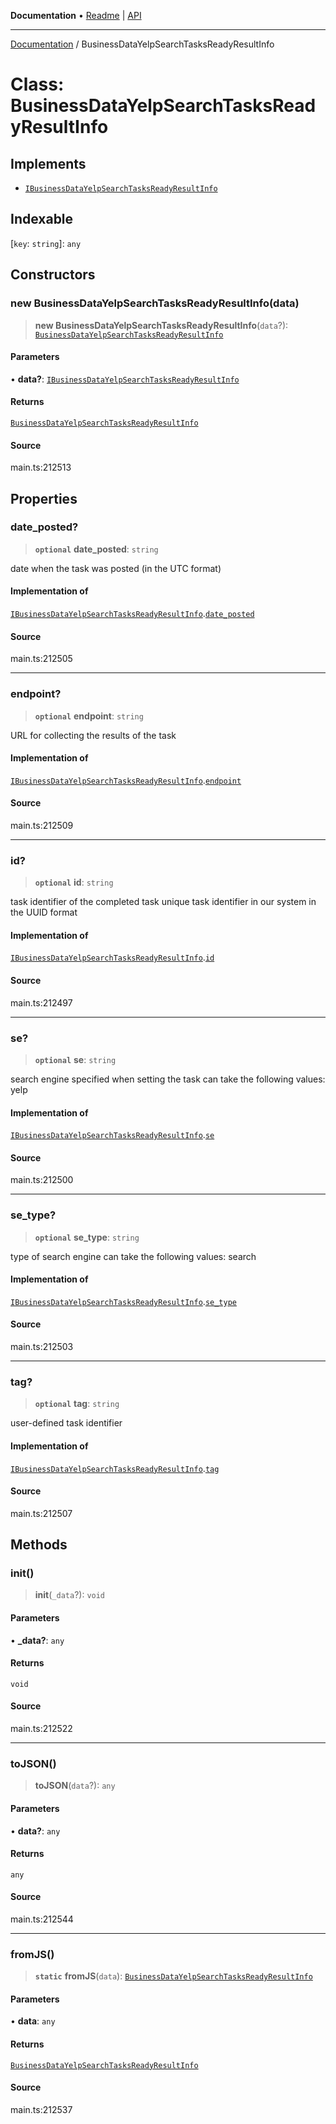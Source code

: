 **Documentation** • [Readme](../README.md) \| [API](../globals.md)

***

[Documentation](../README.md) / BusinessDataYelpSearchTasksReadyResultInfo

# Class: BusinessDataYelpSearchTasksReadyResultInfo

## Implements

- [`IBusinessDataYelpSearchTasksReadyResultInfo`](../interfaces/IBusinessDataYelpSearchTasksReadyResultInfo.md)

## Indexable

 \[`key`: `string`\]: `any`

## Constructors

### new BusinessDataYelpSearchTasksReadyResultInfo(data)

> **new BusinessDataYelpSearchTasksReadyResultInfo**(`data`?): [`BusinessDataYelpSearchTasksReadyResultInfo`](BusinessDataYelpSearchTasksReadyResultInfo.md)

#### Parameters

• **data?**: [`IBusinessDataYelpSearchTasksReadyResultInfo`](../interfaces/IBusinessDataYelpSearchTasksReadyResultInfo.md)

#### Returns

[`BusinessDataYelpSearchTasksReadyResultInfo`](BusinessDataYelpSearchTasksReadyResultInfo.md)

#### Source

main.ts:212513

## Properties

### date\_posted?

> **`optional`** **date\_posted**: `string`

date when the task was posted (in the UTC format)

#### Implementation of

[`IBusinessDataYelpSearchTasksReadyResultInfo`](../interfaces/IBusinessDataYelpSearchTasksReadyResultInfo.md).[`date_posted`](../interfaces/IBusinessDataYelpSearchTasksReadyResultInfo.md#date_posted)

#### Source

main.ts:212505

***

### endpoint?

> **`optional`** **endpoint**: `string`

URL for collecting the results of the task

#### Implementation of

[`IBusinessDataYelpSearchTasksReadyResultInfo`](../interfaces/IBusinessDataYelpSearchTasksReadyResultInfo.md).[`endpoint`](../interfaces/IBusinessDataYelpSearchTasksReadyResultInfo.md#endpoint)

#### Source

main.ts:212509

***

### id?

> **`optional`** **id**: `string`

task identifier of the completed task
unique task identifier in our system in the UUID format

#### Implementation of

[`IBusinessDataYelpSearchTasksReadyResultInfo`](../interfaces/IBusinessDataYelpSearchTasksReadyResultInfo.md).[`id`](../interfaces/IBusinessDataYelpSearchTasksReadyResultInfo.md#id)

#### Source

main.ts:212497

***

### se?

> **`optional`** **se**: `string`

search engine specified when setting the task
can take the following values: yelp

#### Implementation of

[`IBusinessDataYelpSearchTasksReadyResultInfo`](../interfaces/IBusinessDataYelpSearchTasksReadyResultInfo.md).[`se`](../interfaces/IBusinessDataYelpSearchTasksReadyResultInfo.md#se)

#### Source

main.ts:212500

***

### se\_type?

> **`optional`** **se\_type**: `string`

type of search engine
can take the following values: search

#### Implementation of

[`IBusinessDataYelpSearchTasksReadyResultInfo`](../interfaces/IBusinessDataYelpSearchTasksReadyResultInfo.md).[`se_type`](../interfaces/IBusinessDataYelpSearchTasksReadyResultInfo.md#se_type)

#### Source

main.ts:212503

***

### tag?

> **`optional`** **tag**: `string`

user-defined task identifier

#### Implementation of

[`IBusinessDataYelpSearchTasksReadyResultInfo`](../interfaces/IBusinessDataYelpSearchTasksReadyResultInfo.md).[`tag`](../interfaces/IBusinessDataYelpSearchTasksReadyResultInfo.md#tag)

#### Source

main.ts:212507

## Methods

### init()

> **init**(`_data`?): `void`

#### Parameters

• **\_data?**: `any`

#### Returns

`void`

#### Source

main.ts:212522

***

### toJSON()

> **toJSON**(`data`?): `any`

#### Parameters

• **data?**: `any`

#### Returns

`any`

#### Source

main.ts:212544

***

### fromJS()

> **`static`** **fromJS**(`data`): [`BusinessDataYelpSearchTasksReadyResultInfo`](BusinessDataYelpSearchTasksReadyResultInfo.md)

#### Parameters

• **data**: `any`

#### Returns

[`BusinessDataYelpSearchTasksReadyResultInfo`](BusinessDataYelpSearchTasksReadyResultInfo.md)

#### Source

main.ts:212537
